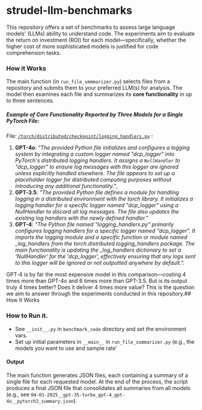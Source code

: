 

# strudel-llm-benchmarks

This repository offers a set of benchmarks to assess large language models' (LLMs) 
ability to understand code. 
The experiments aim to evaluate the return on investment (ROI) for each model—specifically, 
whether the higher cost of more sophisticated models is justified for code comprehension tasks.
### How it Works 
The main function (in `run_file_smmmarizer.py`) selects files from a repository and 
submits them to your preferred LLM(s) for analysis. 
The model then examines each file and summarizes its **core functionality** in up to three sentences.
##### Example of *Core Functionality* Reported by Three Models for a Single PyTorch File:

File: [`/torch/distributed/checkpoint/logging_handlers.py`](https://raw.githubusercontent.com/pytorch/pytorch/refs/heads/main/torch/distributed/checkpoint/logging_handlers.py) : 
1. **GPT-4o**: *"The provided Python file initializes and configures a logging system by integrating a custom logger named \"dcp_logger\" into PyTorch's distributed logging handlers. It assigns a `NullHandler` to \"dcp_logger\" to ensure log messages with this logger are ignored unless explicitly handled elsewhere. The file appears to set up a placeholder logger for distributed computing purposes without introducing any additional functionality."*,
2. **GPT-3.5**: *"The provided Python file defines a module for handling logging in a distributed environment with the torch library. It initializes a logging handler for a specific logger named \"dcp_logger\" using a NullHandler to discard all log messages. The file also updates the existing log handlers with the newly defined handler."*
3. **GPT-4**: *"The Python file named \"logging_handlers.py\" primarily configures logging handlers for a specific logger named \"dcp_logger\". It imports the logging module and a specific function or module named _log_handlers from the torch.distributed.logging_handlers package. The main functionality is updating the _log_handlers dictionary to set a 'NullHandler' for the 'dcp_logger', effectively ensuring that any logs sent to this logger will be ignored or not outputted anywhere by default.".*

GPT-4 is by far the most expensive model in this comparison—costing 4 times more than GPT-4o and 6 
times more than GPT-3.5. 
But is its output truly 4 times better? Does it deliver 4 times more value? 
This is the question we aim to answer through the experiments conducted in this repository.## How It Works


### How to Run it.  
- See `__init__.py` in  `benchmark_code` directory and set the environment vars.
- Set up initial parameters in `__main__` in `run_file_summarizer.py` 
(e.g., the models you want to use and sample rate'   

#### Output
The main function generates JSON files, each containing a summary of a single file for each requested model.
At the end of the process, the script produces a final 
JSON file that consolidates all summaries from all 
models (e.g., see `04-01-2025__gpt-35-turbo_gpt-4_gpt-4o__pytorch2_summary.json`).

